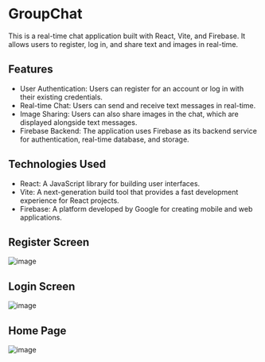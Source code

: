 # GroupChat
This is a real-time chat application built with React, Vite, and Firebase. It allows users to register, log in, and share text and images in real-time.

## Features
- User Authentication: Users can register for an account or log in with their existing credentials.
- Real-time Chat: Users can send and receive text messages in real-time.
- Image Sharing: Users can also share images in the chat, which are displayed alongside text messages.
- Firebase Backend: The application uses Firebase as its backend service for authentication, real-time database, and storage.

## Technologies Used
- React: A JavaScript library for building user interfaces.
- Vite: A next-generation build tool that provides a fast development experience for React projects.
- Firebase: A platform developed by Google for creating mobile and web applications.

## Register Screen
![image](https://github.com/Ari7l/GroupChat/assets/65645372/0e02f28d-eb2c-456c-b256-58934a295f5d)

## Login Screen
![image](https://github.com/Ari7l/GroupChat/assets/65645372/6b037833-e25a-4e63-a857-1a9d16db73ba)

## Home Page
![image](https://github.com/Ari7l/GroupChat/assets/65645372/40788e2e-4b67-4e6b-9ebb-572b63a6ec36)

